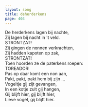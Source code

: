 ```yaml
---
layout: song
title: deherderkens
page: 404
---
```


De herderkens lagen bij nachte,  
Zij lagen bij nacht in 't veld.  
STRONTZAT!  
Zij gingen de nonnen verkrachten,  
Zij hadden kapoten op zak,  
STRONTZAT!  
Toen hoorden ze de paterkens roepen:  
TOREADOR!  
Pas op daar komt een non aan,  
Pakt, pakt, pakt hem bij zijn ...  
Vogeltje gij zijt gevangen,  
In een kotje zult gij hangen,  
Gij blijft hier, gij blijft hier,  
Lieve vogel, gij blijft hier.  
